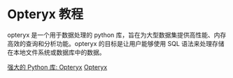 # Opteryx 教程

<show-structure depth="3"/>

opteryx 是一个用于数据处理的 python 库，旨在为大型数据集提供高性能、内存高效的查询和分析功能。opteryx 的目标是让用户能够使用 SQL 语法来处理存储在本地文件系统或数据库中的数据。

<seealso>
<category ref="ref_docs">
    <a href="https://mp.weixin.qq.com/s/BXoMK17aYcUPgIemnUwzQg">强大的 Python 库: Opteryx</a>
</category>
<category ref="ref_github">
    <a href="https://github.com/mabel-dev/opteryx">Opteryx</a>
</category>
<category ref="ref_issues">
</category>
<category ref="ref_hf">
</category>
<category ref="ref_ms">
</category>
</seealso>
